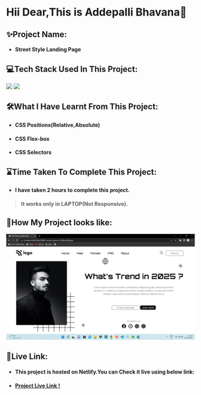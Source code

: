 # Hii Dear,This is **Addepalli Bhavana**👋

## **✨Project Name:** 
- #### Street Style Landing Page

## **💻Tech Stack Used In This Project:** 
<img src="https://img.shields.io/badge/HTML5-E34F26?style=for-the-badge&logo=html5&logoColor=white" />
<img src="https://img.shields.io/badge/CSS3-1572B6?style=for-the-badge&logo=css3&logoColor=white" />

## **🛠What I Have Learnt From This Project:** 
- #### CSS Positions(Relative,Absolute)
- ####  CSS Flex-box
- #### CSS Selectors

## **⌛Time Taken To Complete This Project:** 
- #### I have taken 2 hours to complete this project.

> #### It works only in **LAPTOP**(Not Responsive).

## **👀How My Project looks like:**
![Street Style Landing Page](ScreenCapture-Of-Street-Style-Landing-Page.png)

## **🚀Live Link:**
- #### This project is hosted on **Netlify**.You can Check it live using below link: 
- #### [Project Live Link !](https://631a8e2e16d4cf346e350f80--jocular-macaron-c1dc96.netlify.app/)

